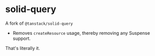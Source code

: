 # solid-query

A fork of `@tanstack/solid-query`

- Removes `createResource` usage, thereby removing any Suspense support.

That's literally it.
